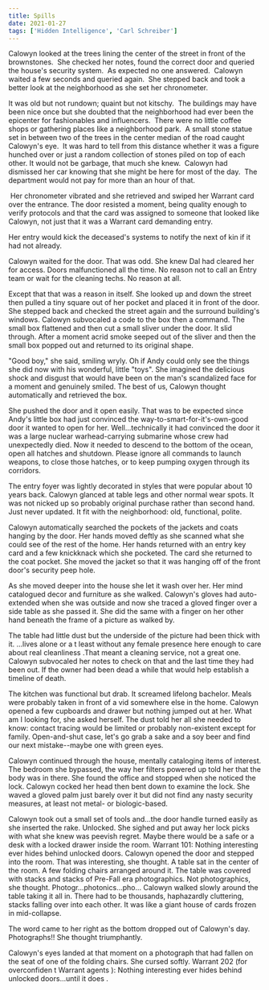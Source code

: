 ```yaml
---
title: Spills
date: 2021-01-27
tags: ['Hidden Intelligence', 'Carl Schreiber']
---
```


Calowyn looked at the trees lining the center of the street in front of the brownstones.  She checked her notes, found the correct door and queried the house's security system.  As expected no one answered.  Calowyn waited a few seconds and queried again.  She stepped back and took a better look at the neighborhood as she set her chronometer.

It was old but not rundown; quaint but not kitschy.  The buildings may have been nice once but she doubted that the neighborhood had ever been the epicenter for fashionables and influencers.  There were no little coffee shops or gathering places like a neighborhood park.  A small stone statue set in between two of the trees in the center median of the road caught Calowyn's eye.  It was hard to tell from this distance whether it was a figure hunched over or just a random collection of stones piled on top of each other. It would not be garbage, that much she knew.  Calowyn had dismissed her car knowing that she might be here for most of the day.  The department would not pay for more than an hour of that.

 Her chronometer vibrated and she retrieved and swiped her Warrant card over the entrance. The door resisted a moment, being quality enough to verify protocols and that the card was assigned to someone that looked like Calowyn, not just that it was a Warrant card demanding entry.

Her entry would kick the deceased's systems to notify the next of kin if it had not already.

Calowyn waited for the door. That was odd. She knew Dal had cleared her for access. Doors malfunctioned all the time. No reason not to call an Entry team or wait for the cleaning techs. No reason at all.

Except that that was a reason in itself. She looked up and down the street then pulled a tiny square out of her pocket and placed it in front of the door. She stepped back and checked the street again and the surround building's windows. Calowyn subvocaled a code to the box then a command. The small box flattened and then cut a small sliver under the door. It slid through. After a moment acrid smoke seeped out of the sliver and then the small box popped out and returned to its original shape.

"Good boy," she said, smiling wryly. Oh if Andy could only see the things she did now with his wonderful, little "toys". She imagined the delicious shock and disgust that would have been on the man's scandalized face for a moment and genuinely smiled. The best of us, Calowyn thought automatically and retrieved the box.

She pushed the door and it open easily. That was to be expected since Andy's little box had just convinced the way-to-smart-for-it's-own-good door it wanted to open for her. Well...technically it had convinced the door it was a large nuclear warhead-carrying submarine whose crew had unexpectedly died. Now it needed to descend to the bottom of the ocean, open all hatches and shutdown. Please ignore all commands to launch weapons, to close those hatches, or to keep pumping oxygen through its corridors.

The entry foyer was lightly decorated in styles that were popular about 10 years back. Calowyn glanced at table legs and other normal wear spots. It was not nicked up so probably original purchase rather than second hand. Just never updated. It fit with the neighborhood: old, functional, polite.

Calowyn automatically searched the pockets of the jackets and coats hanging by the door. Her hands moved deftly as she scanned what she could see of the rest of the home. Her hands returned with an entry key card and a few knickknack which she pocketed. The card she returned to the coat pocket. She moved the jacket so that it was hanging off of the front door's security peep hole.

As she moved deeper into the house she let it wash over her. Her mind catalogued decor and furniture as she walked. Calowyn's gloves had auto-extended when she was outside and now she traced a gloved finger over a side table as she passed it. She did the same with a finger on her other hand beneath the frame of a picture as walked by.

The table had little dust but the underside of the picture had been thick with it. ...lives alone or a t least without any female presence here enough to care about real cleanliness .That meant a cleaning service, not a great one. Calowyn subvocaled her notes to check on that and the last time they had been out. If the owner had been dead a while that would help establish a timeline of death.

The kitchen was functional but drab. It screamed lifelong bachelor. Meals were probably taken in front of a vid somewhere else in the home. Calowyn opened a few cupboards and drawer but nothing jumped out at her. What am I looking for, she asked herself. The dust told her all she needed to know: contact tracing would be limited or probably non-existent except for family. Open-and-shut case, let's go grab a sake and a soy beer and find our next mistake--maybe one with green eyes.

Calowyn continued through the house, mentally cataloging items of interest. The bedroom she bypassed, the way her filters powered up told her that the body was in there. She found the office and stopped when she noticed the lock. Calowyn cocked her head then bent down to examine the lock. She waved a gloved palm just barely over it but did not find any nasty security measures, at least not metal- or biologic-based.

Calowyn took out a small set of tools and...the door handle turned easily as she inserted the rake. Unlocked. She sighed and put away her lock picks with what she knew was peevish regret. Maybe there would be a safe or a desk with a locked drawer inside the room. Warrant 101: Nothing interesting ever hides behind unlocked doors. Calowyn opened the door and stepped into the room. That was interesting, she thought. A table sat in the center of the room. A few folding chairs arranged around it. The table was covered with stacks and stacks of Pre-Fall era photographics. Not photographics, she thought. Photogr...photonics...pho... Calowyn walked slowly around the table taking it all in. There had to be thousands, haphazardly cluttering, stacks falling over into each other. It was like a giant house of cards frozen in mid-collapse.

The word came to her right as the bottom dropped out of Calowyn's day. Photographs!! She thought triumphantly.

Calowyn's eyes landed at that moment on a photograph that had fallen on the seat of one of the folding chairs. She cursed softly. Warrant 202 (for overconfiden t Warrant agents ): Nothing interesting ever hides behind unlocked doors...until it does .

